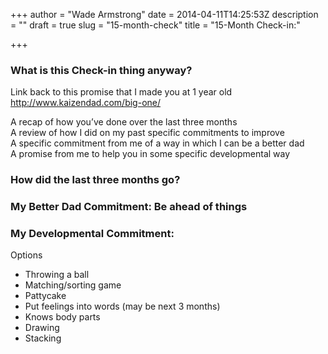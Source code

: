 +++
author = "Wade Armstrong"
date = 2014-04-11T14:25:53Z
description = ""
draft = true
slug = "15-month-check"
title = "15-Month Check-in:"

+++


### What is this Check-in thing anyway?

Link back to this promise that I made you at 1 year old http://www.kaizendad.com/big-one/

A recap of how you’ve done over the last three months  
 A review of how I did on my past specific commitments to improve  
 A specific commitment from me of a way in which I can be a better dad  
 A promise from me to help you in some specific developmental way

### How did the last three months go?

### My Better Dad Commitment: Be ahead of things

### My Developmental Commitment:

Options  
 * Throwing a ball  
 * Matching/sorting game  
 * Pattycake  
 * Put feelings into words (may be next 3 months)  
 * Knows body parts  
 * Drawing  
 * Stacking


